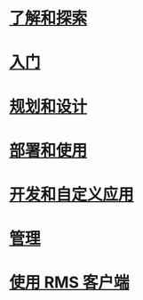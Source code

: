 # [了解和探索](/rights-management/understand-explore/azure-rights-management)
# [入门](/rights-management/get-started/requirements-azure-rms)
# [规划和设计](/rights-management/plan-design/deployment-roadmap)
# [部署和使用](/rights-management/deploy-use/activate-service)
# [开发和自定义应用](/rights-management/develop/developers-guide)
# [管理](/rights-management/administer/administer-powershell)
# [使用 RMS 客户端](/rights-management/rms-client/use-client)

<!--HONumber=Apr16_HO3-->



